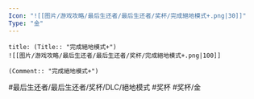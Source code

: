 ```yaml
---
Icon: "![[图片/游戏攻略/最后生还者/最后生还者/奖杯/完成絕地模式+.png|30]]"
Type: "金"
---
```

```ad-common-gold-trophy
title: (Title:: "完成絕地模式+")
![[图片/游戏攻略/最后生还者/最后生还者/奖杯/完成絕地模式+.png|100]]

(Comment:: "完成絕地模式+")
```

#最后生还者/最后生还者/奖杯/DLC/絕地模式 #奖杯 #奖杯/金
